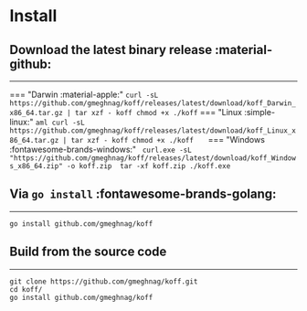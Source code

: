 # Install

## Download the latest binary release :material-github:
---

=== "Darwin :material-apple:"
    ```
    curl -sL https://github.com/gmeghnag/koff/releases/latest/download/koff_Darwin_x86_64.tar.gz | tar xzf - koff
    chmod +x ./koff
    ```
=== "Linux :simple-linux:"
    ``` aml
    curl -sL https://github.com/gmeghnag/koff/releases/latest/download/koff_Linux_x86_64.tar.gz | tar xzf - koff
    chmod +x ./koff   
    ```
=== "Windows :fontawesome-brands-windows:"
    ``` 
    curl.exe -sL "https://github.com/gmeghnag/koff/releases/latest/download/koff_Windows_x86_64.zip" -o koff.zip 
    tar -xf koff.zip
    ./koff.exe 
    ```


## Via `go install` :fontawesome-brands-golang:
---
```
go install github.com/gmeghnag/koff
```

## Build from the source code
---
```
git clone https://github.com/gmeghnag/koff.git
cd koff/
go install github.com/gmeghnag/koff
```
